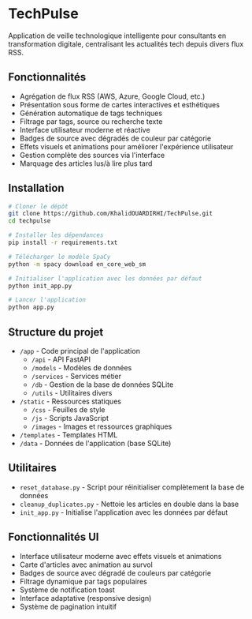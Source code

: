 # TechPulse

Application de veille technologique intelligente pour consultants en transformation digitale, centralisant les actualités tech depuis divers flux RSS.

## Fonctionnalités

- Agrégation de flux RSS (AWS, Azure, Google Cloud, etc.)
- Présentation sous forme de cartes interactives et esthétiques
- Génération automatique de tags techniques
- Filtrage par tags, source ou recherche texte
- Interface utilisateur moderne et réactive
- Badges de source avec dégradés de couleur par catégorie
- Effets visuels et animations pour améliorer l'expérience utilisateur
- Gestion complète des sources via l'interface
- Marquage des articles lus/à lire plus tard

## Installation

```bash
# Cloner le dépôt
git clone https://github.com/KhalidOUARDIRHI/TechPulse.git
cd techpulse

# Installer les dépendances
pip install -r requirements.txt

# Télécharger le modèle SpaCy
python -m spacy download en_core_web_sm

# Initialiser l'application avec les données par défaut
python init_app.py

# Lancer l'application
python app.py
```

## Structure du projet

- `/app` - Code principal de l'application
  - `/api` - API FastAPI
  - `/models` - Modèles de données
  - `/services` - Services métier
  - `/db` - Gestion de la base de données SQLite
  - `/utils` - Utilitaires divers
- `/static` - Ressources statiques
  - `/css` - Feuilles de style
  - `/js` - Scripts JavaScript
  - `/images` - Images et ressources graphiques
- `/templates` - Templates HTML
- `/data` - Données de l'application (base SQLite)

## Utilitaires

- `reset_database.py` - Script pour réinitialiser complètement la base de données
- `cleanup_duplicates.py` - Nettoie les articles en double dans la base
- `init_app.py` - Initialise l'application avec les données par défaut

## Fonctionnalités UI

- Interface utilisateur moderne avec effets visuels et animations
- Carte d'articles avec animation au survol
- Badges de source avec dégradé de couleurs par catégorie
- Filtrage dynamique par tags populaires
- Système de notification toast
- Interface adaptative (responsive design)
- Système de pagination intuitif 
